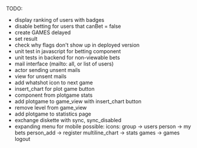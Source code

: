 TODO: 
* display ranking of users with badges
* disable betting for users that canBet = false
* create GAMES delayed
* set result
* check why flags don't show up in deployed version
* unit test in javascript for betting component
* unit tests in backend for non-viewable bets
* mail interface (mailto: all, or list of users)
* actor sending unsent mails
* view for unsent mails
* add whatshot icon to next game
* insert_chart for plot game button
* component from plotgame stats
* add plotgame to game_view with insert_chart button
* remove level from game_view
* add plotgame to statistics page
* exchange diskette with sync, sync_disabled 
* expanding menu for mobile
possible: icons:
group -> users
person -> my bets
person_add -> register
multiline_chart -> stats
games -> games
logout